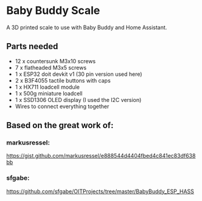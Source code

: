 # Baby Buddy Scale
A 3D printed scale to use with Baby Buddy and Home Assistant.

## Parts needed

- 12 x countersunk M3x10 screws
- 7 x flatheaded M3x5 screws
- 1 x ESP32 doit devkit v1 (30 pin version used here)
- 2 x B3F4055 tactile buttons with caps
- 1 x HX711 loadcell module
- 1 x 500g miniature loadcell
- 1 x SSD1306 OLED display (I used the I2C version)
- Wires to connect everything together

## Based on the great work of:

### markusressel: 
https://gist.github.com/markusressel/e888544d4404fbed4c841ec83df638bb
### sfgabe: 
https://github.com/sfgabe/OITProjects/tree/master/BabyBuddy_ESP_HASS

